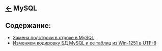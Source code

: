 [&larr;](../readme.md "Шпаргалка") MySQL
----------------------------------------

## <a name="content"></a> Содержание:

- [Замена подстроки в строке в MySQL](replacing-a-substring-in-a-string-in-mysql.md)
- [Изменяем кодировку БД MySQL и ее таблиц из Win-1251 в UTF-8](changing-the-encoding-of-the-mysql-database-and-its-tables-from-win-1251-to-utf-8.md)